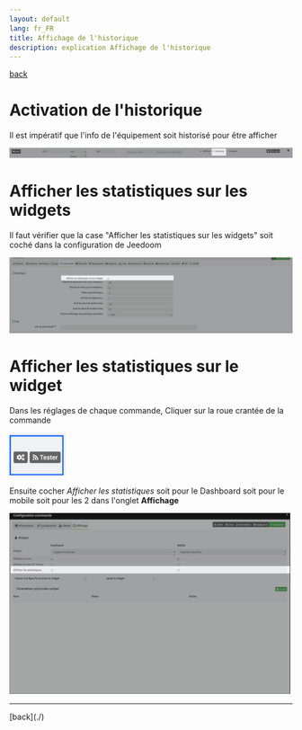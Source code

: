 ```yaml
---
layout: default
lang: fr_FR
title: Affichage de l'historique
description: explication Affichage de l'historique
---
```

[back](./)

# Activation de l'historique

Il est impératif que l'info de l'équipement soit historisé pour être afficher
<p><img src="../img/help/stats_activation.png" alt="Activation" width="600"/></p>

# Afficher les statistiques sur les widgets

Il faut vérifier que la case "Afficher les statistiques sur les widgets" soit coché dans la configuration de Jeedoom
<p><img src="../img/help/stats_activation_V4.png" alt="Config V4" width="600"/></p>

# Afficher les statistiques sur le widget

Dans les réglages de chaque commande, Cliquer sur la roue crantée de la commande
<p><img src="../img/help/config_roue.png" alt="Roue Crantée" width="100"/></p>

Ensuite cocher <i>Afficher les statistiques</i> soit pour le Dashboard soit pour le mobile soit pour les 2 dans l'onglet <b>Affichage</b>
<p><img src="../img/help/stats_cocher.png" alt="Cocher" width="500"/></p>

<hr />
[back](./)